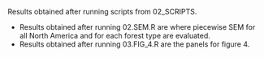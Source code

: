 Results obtained after running scripts from 02_SCRIPTS.

- Results obtained after running 02.SEM.R are where piecewise SEM for all North America and for each forest type are evaluated.
- Results obtained after running 03.FIG_4.R are the panels for figure 4. 
